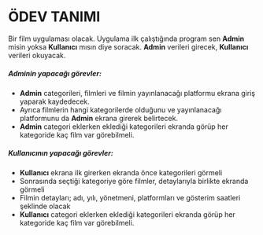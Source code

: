 # ÖDEV TANIMI
Bir film uygulaması olacak. Uygulama ilk çalıştığında program sen **Admin** misin yoksa **Kullanıcı** mısın diye soracak. 
**Admin** verileri girecek, **Kullanıcı** verileri okuyacak.

##### Adminin yapacağı görevler:
- **Admin** categorileri, filmleri ve filmin yayınlanacağı platformu ekrana giriş yaparak kaydedecek.
- Ayrıca filmlerin hangi kategorilerde olduğunu ve yayınlanacağı platformunu da **Admin** ekrana girerek belirtecek.
- **Admin** categori eklerken eklediği kategorileri ekranda görüp her kategoride kaç film var görebilmeli.

##### Kullanıcının yapacağı görevler:
- **Kullanıcı** ekrana ilk girerken ekranda önce kategorileri görmeli
- Sonrasında seçtiği kategoriye göre filmler, detaylarıyla birlikte ekranda görmeli
- Filmin detayları; adı, yılı, yönetmeni, platformları ve gösterim saatleri şeklinde olacak
- **Kullanıcı** categori eklerken eklediği kategorileri ekranda görüp her kategoride kaç film var görebilmeli.

